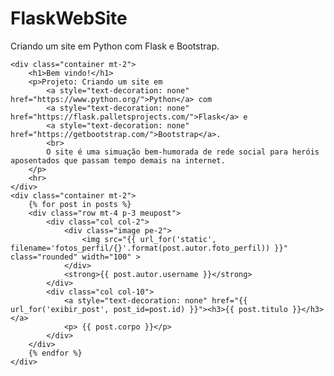 # FlaskWebSite
Criando um site em Python com Flask e Bootstrap.  
  
    <div class="container mt-2">
        <h1>Bem vindo!</h1>
        <p>Projeto: Criando um site em
            <a style="text-decoration: none" href="https://www.python.org/">Python</a> com
            <a style="text-decoration: none" href="https://flask.palletsprojects.com/">Flask</a> e
            <a style="text-decoration: none" href="https://getbootstrap.com/">Bootstrap</a>.
            <br>
            O site é uma simuação bem-humorada de rede social para heróis aposentados que passam tempo demais na internet.
        </p>
        <hr>
    </div>
    <div class="container mt-2">
        {% for post in posts %}
        <div class="row mt-4 p-3 meupost">
            <div class="col col-2">
                <div class="image pe-2">
                    <img src="{{ url_for('static', filename='fotos_perfil/{}'.format(post.autor.foto_perfil)) }}" class="rounded" width="100" >
                </div>
                <strong>{{ post.autor.username }}</strong>
            </div>
            <div class="col col-10">
                <a style="text-decoration: none" href="{{ url_for('exibir_post', post_id=post.id) }}"><h3>{{ post.titulo }}</h3></a>
                <p> {{ post.corpo }}</p>
            </div>
        </div>
        {% endfor %}
    </div>
